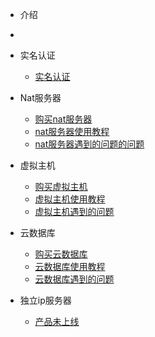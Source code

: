 <!-- docs/_sidebar.md -->
- 介绍
- [](docsify/learn/README.md "Think About AI")
- 实名认证
  -  [实名认证](实名认证/实名认证.md)

- Nat服务器
  - [购买nat服务器](计算机编程/go/)
  - [nat服务器使用教程](计算机编程/shell/)
  - [nat服务器遇到的问题的问题](ebook/01_ES6/)
  

- 虚拟主机
  - [购买虚拟主机](计算机编程/go/)
  - [虚拟主机使用教程](计算机编程/shell/)
  - [虚拟主机遇到的问题](ebook/01_ES6/)

- 云数据库
  -  [购买云数据库](网络/)
  - [云数据库使用教程](操作系统/)
  - [云数据库遇到的问题](组成原理/)

  
- 独立ip服务器
  -  [产品未上线](网络安全/)




